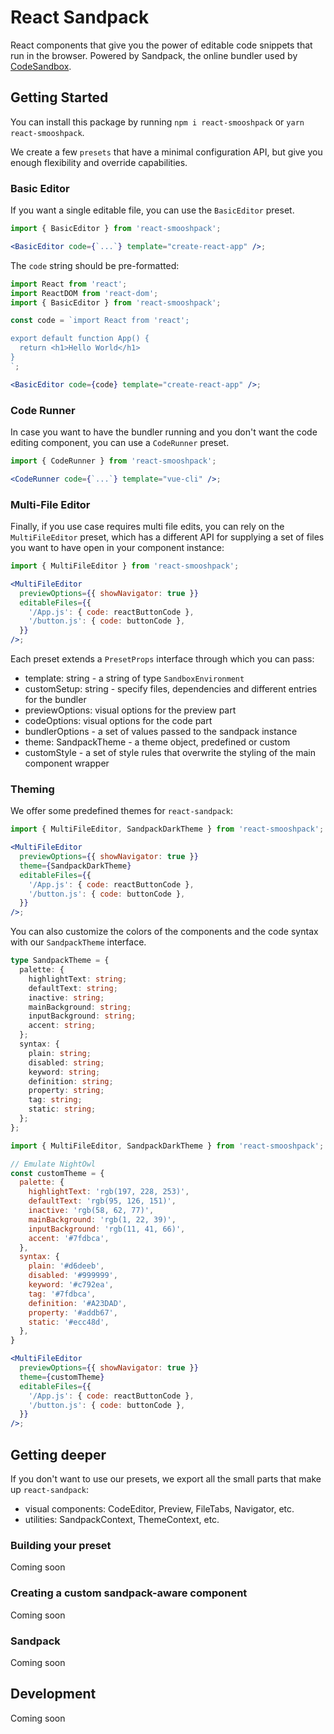 # React Sandpack

React components that give you the power of editable code snippets that run in
the browser. Powered by Sandpack, the online bundler used by
[CodeSandbox](https://codesandbox.io/).

## Getting Started

You can install this package by running `npm i react-smooshpack` or
`yarn react-smooshpack`.

We create a few `presets` that have a minimal configuration API, but give you
enough flexibility and override capabilities.

### Basic Editor

If you want a single editable file, you can use the `BasicEditor` preset.

```jsx
import { BasicEditor } from 'react-smooshpack';

<BasicEditor code={`...`} template="create-react-app" />;
```

The `code` string should be pre-formatted:

```jsx
import React from 'react';
import ReactDOM from 'react-dom';
import { BasicEditor } from 'react-smooshpack';

const code = `import React from 'react';

export default function App() {
  return <h1>Hello World</h1>
}
`;

<BasicEditor code={code} template="create-react-app" />;
```

### Code Runner

In case you want to have the bundler running and you don't want the code editing
component, you can use a `CodeRunner` preset.

```jsx
import { CodeRunner } from 'react-smooshpack';

<CodeRunner code={`...`} template="vue-cli" />;
```

### Multi-File Editor

Finally, if you use case requires multi file edits, you can rely on the
`MultiFileEditor` preset, which has a different API for supplying a set of files
you want to have open in your component instance:

```jsx
import { MultiFileEditor } from 'react-smooshpack';

<MultiFileEditor
  previewOptions={{ showNavigator: true }}
  editableFiles={{
    '/App.js': { code: reactButtonCode },
    '/button.js': { code: buttonCode },
  }}
/>;
```

Each preset extends a `PresetProps` interface through which you can pass:

- template: string - a string of type `SandboxEnvironment`
- customSetup: string - specify files, dependencies and different entries for
  the bundler
- previewOptions: visual options for the preview part
- codeOptions: visual options for the code part
- bundlerOptions - a set of values passed to the sandpack instance
- theme: SandpackTheme - a theme object, predefined or custom
- customStyle - a set of style rules that overwrite the styling of the main
  component wrapper

### Theming

We offer some predefined themes for `react-sandpack`:

```jsx
import { MultiFileEditor, SandpackDarkTheme } from 'react-smooshpack';

<MultiFileEditor
  previewOptions={{ showNavigator: true }}
  theme={SandpackDarkTheme}
  editableFiles={{
    '/App.js': { code: reactButtonCode },
    '/button.js': { code: buttonCode },
  }}
/>;
```

You can also customize the colors of the components and the code syntax with our
`SandpackTheme` interface.

```typescript
type SandpackTheme = {
  palette: {
    highlightText: string;
    defaultText: string;
    inactive: string;
    mainBackground: string;
    inputBackground: string;
    accent: string;
  };
  syntax: {
    plain: string;
    disabled: string;
    keyword: string;
    definition: string;
    property: string;
    tag: string;
    static: string;
  };
};
```

```jsx
import { MultiFileEditor, SandpackDarkTheme } from 'react-smooshpack';

// Emulate NightOwl
const customTheme = {
  palette: {
    highlightText: 'rgb(197, 228, 253)',
    defaultText: 'rgb(95, 126, 151)',
    inactive: 'rgb(58, 62, 77)',
    mainBackground: 'rgb(1, 22, 39)',
    inputBackground: 'rgb(11, 41, 66)',
    accent: '#7fdbca',
  },
  syntax: {
    plain: '#d6deeb',
    disabled: '#999999',
    keyword: '#c792ea',
    tag: '#7fdbca',
    definition: '#A23DAD',
    property: '#addb67',
    static: '#ecc48d',
  },
}

<MultiFileEditor
  previewOptions={{ showNavigator: true }}
  theme={customTheme}
  editableFiles={{
    '/App.js': { code: reactButtonCode },
    '/button.js': { code: buttonCode },
  }}
/>;
```

## Getting deeper

If you don't want to use our presets, we export all the small parts that make up
`react-sandpack`:

- visual components: CodeEditor, Preview, FileTabs, Navigator, etc.
- utilities: SandpackContext, ThemeContext, etc.

### Building your preset

Coming soon

### Creating a custom sandpack-aware component

Coming soon

### Sandpack

Coming soon

## Development

Coming soon
